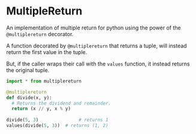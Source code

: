 MultipleReturn
==============

An implementation of multiple return for python using the power of the `@multiplereturn` decorator.

A function decorated by `@multiplereturn` that returns a tuple, will instead return the first value in the tuple.

But, if the caller wraps their call with the `values` function, it instead returns the original tuple.

```python
import * from multiplereturn

@multiplereturn
def divide(x, y):
  # Returns the dividend and remainder.
  return (x // y, x % y)
  
divide(5, 3)               # returns 1
values(divide(5, 3))  # returns (1, 2)
```
